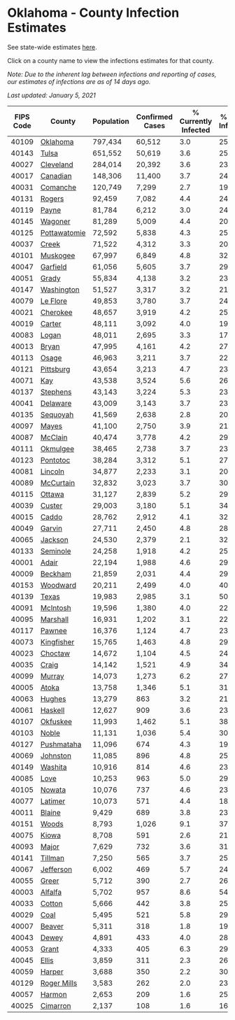 # Oklahoma - County Infection Estimates

See state-wide estimates [here](/infections/us-ok).

Click on a county name to view the infections estimates for that county.

*Note: Due to the inherent lag between infections and reporting of cases, our estimates of infections are as of 14 days ago.*

*Last updated: January 5, 2021*

|   FIPS Code |                       County |   Population |   Confirmed Cases |   % Currently Infected |   % Total Infected |
|-------------|------------------------------|--------------|-------------------|------------------------|--------------------|
|       40109 |         [Oklahoma](oklahoma) |      797,434 |            60,512 |                    3.0 |               25.0 |
|       40143 |               [Tulsa](tulsa) |      651,552 |            50,619 |                    3.6 |               25.5 |
|       40027 |       [Cleveland](cleveland) |      284,014 |            20,392 |                    3.6 |               23.5 |
|       40017 |         [Canadian](canadian) |      148,306 |            11,400 |                    3.7 |               24.4 |
|       40031 |         [Comanche](comanche) |      120,749 |             7,299 |                    2.7 |               19.8 |
|       40131 |             [Rogers](rogers) |       92,459 |             7,082 |                    4.4 |               24.3 |
|       40119 |               [Payne](payne) |       81,784 |             6,212 |                    3.0 |               24.6 |
|       40145 |           [Wagoner](wagoner) |       81,289 |             5,009 |                    4.4 |               20.1 |
|       40125 | [Pottawatomie](pottawatomie) |       72,592 |             5,838 |                    4.3 |               25.8 |
|       40037 |               [Creek](creek) |       71,522 |             4,312 |                    3.3 |               20.0 |
|       40101 |         [Muskogee](muskogee) |       67,997 |             6,849 |                    4.8 |               32.6 |
|       40047 |         [Garfield](garfield) |       61,056 |             5,605 |                    3.7 |               29.8 |
|       40051 |               [Grady](grady) |       55,834 |             4,138 |                    3.2 |               23.5 |
|       40147 |     [Washington](washington) |       51,527 |             3,317 |                    3.2 |               21.8 |
|       40079 |         [Le Flore](le-flore) |       49,853 |             3,780 |                    3.7 |               24.1 |
|       40021 |         [Cherokee](cherokee) |       48,657 |             3,919 |                    4.2 |               25.7 |
|       40019 |             [Carter](carter) |       48,111 |             3,092 |                    4.0 |               19.5 |
|       40083 |               [Logan](logan) |       48,011 |             2,695 |                    3.3 |               17.9 |
|       40013 |               [Bryan](bryan) |       47,995 |             4,161 |                    4.2 |               27.8 |
|       40113 |               [Osage](osage) |       46,963 |             3,211 |                    3.7 |               22.4 |
|       40121 |       [Pittsburg](pittsburg) |       43,654 |             3,213 |                    4.7 |               23.5 |
|       40071 |                   [Kay](kay) |       43,538 |             3,524 |                    5.6 |               26.1 |
|       40137 |         [Stephens](stephens) |       43,143 |             3,224 |                    5.3 |               23.7 |
|       40041 |         [Delaware](delaware) |       43,009 |             3,143 |                    3.7 |               23.4 |
|       40135 |         [Sequoyah](sequoyah) |       41,569 |             2,638 |                    2.8 |               20.2 |
|       40097 |               [Mayes](mayes) |       41,100 |             2,750 |                    3.9 |               21.1 |
|       40087 |           [McClain](mcclain) |       40,474 |             3,778 |                    4.2 |               29.7 |
|       40111 |         [Okmulgee](okmulgee) |       38,465 |             2,738 |                    3.7 |               23.1 |
|       40123 |         [Pontotoc](pontotoc) |       38,284 |             3,312 |                    5.1 |               27.4 |
|       40081 |           [Lincoln](lincoln) |       34,877 |             2,233 |                    3.1 |               20.5 |
|       40089 |       [McCurtain](mccurtain) |       32,832 |             3,023 |                    3.7 |               30.4 |
|       40115 |             [Ottawa](ottawa) |       31,127 |             2,839 |                    5.2 |               29.9 |
|       40039 |             [Custer](custer) |       29,003 |             3,180 |                    5.1 |               34.5 |
|       40015 |               [Caddo](caddo) |       28,762 |             2,912 |                    4.1 |               32.9 |
|       40049 |             [Garvin](garvin) |       27,711 |             2,450 |                    4.8 |               28.3 |
|       40065 |           [Jackson](jackson) |       24,530 |             2,379 |                    2.1 |               32.3 |
|       40133 |         [Seminole](seminole) |       24,258 |             1,918 |                    4.2 |               25.3 |
|       40001 |               [Adair](adair) |       22,194 |             1,988 |                    4.6 |               29.4 |
|       40009 |           [Beckham](beckham) |       21,859 |             2,031 |                    4.4 |               29.7 |
|       40153 |         [Woodward](woodward) |       20,211 |             2,499 |                    4.0 |               40.3 |
|       40139 |               [Texas](texas) |       19,983 |             2,985 |                    3.1 |               50.5 |
|       40091 |         [McIntosh](mcintosh) |       19,596 |             1,380 |                    4.0 |               22.6 |
|       40095 |         [Marshall](marshall) |       16,931 |             1,202 |                    3.1 |               22.4 |
|       40117 |             [Pawnee](pawnee) |       16,376 |             1,124 |                    4.7 |               23.0 |
|       40073 |     [Kingfisher](kingfisher) |       15,765 |             1,463 |                    4.8 |               29.6 |
|       40023 |           [Choctaw](choctaw) |       14,672 |             1,104 |                    4.5 |               24.5 |
|       40035 |               [Craig](craig) |       14,142 |             1,521 |                    4.9 |               34.7 |
|       40099 |             [Murray](murray) |       14,073 |             1,273 |                    6.2 |               27.7 |
|       40005 |               [Atoka](atoka) |       13,758 |             1,346 |                    5.1 |               31.6 |
|       40063 |             [Hughes](hughes) |       13,279 |               863 |                    3.2 |               21.0 |
|       40061 |           [Haskell](haskell) |       12,627 |               909 |                    3.6 |               23.1 |
|       40107 |         [Okfuskee](okfuskee) |       11,993 |             1,462 |                    5.1 |               38.7 |
|       40103 |               [Noble](noble) |       11,131 |             1,036 |                    5.4 |               30.2 |
|       40127 |     [Pushmataha](pushmataha) |       11,096 |               674 |                    4.3 |               19.1 |
|       40069 |         [Johnston](johnston) |       11,085 |               896 |                    4.8 |               25.5 |
|       40149 |           [Washita](washita) |       10,916 |               814 |                    4.6 |               23.2 |
|       40085 |                 [Love](love) |       10,253 |               963 |                    5.0 |               29.9 |
|       40105 |             [Nowata](nowata) |       10,076 |               737 |                    4.6 |               23.9 |
|       40077 |           [Latimer](latimer) |       10,073 |               571 |                    4.4 |               18.2 |
|       40011 |             [Blaine](blaine) |        9,429 |               689 |                    3.8 |               23.3 |
|       40151 |               [Woods](woods) |        8,793 |             1,026 |                    9.1 |               37.0 |
|       40075 |               [Kiowa](kiowa) |        8,708 |               591 |                    2.6 |               21.2 |
|       40093 |               [Major](major) |        7,629 |               732 |                    3.6 |               31.3 |
|       40141 |           [Tillman](tillman) |        7,250 |               565 |                    3.7 |               25.4 |
|       40067 |       [Jefferson](jefferson) |        6,002 |               469 |                    5.7 |               24.5 |
|       40055 |               [Greer](greer) |        5,712 |               390 |                    2.7 |               26.2 |
|       40003 |           [Alfalfa](alfalfa) |        5,702 |               957 |                    8.6 |               54.1 |
|       40033 |             [Cotton](cotton) |        5,666 |               442 |                    3.8 |               25.6 |
|       40029 |                 [Coal](coal) |        5,495 |               521 |                    5.8 |               29.5 |
|       40007 |             [Beaver](beaver) |        5,311 |               318 |                    1.8 |               19.5 |
|       40043 |               [Dewey](dewey) |        4,891 |               433 |                    4.0 |               28.6 |
|       40053 |               [Grant](grant) |        4,333 |               405 |                    6.3 |               29.7 |
|       40045 |               [Ellis](ellis) |        3,859 |               311 |                    2.3 |               26.6 |
|       40059 |             [Harper](harper) |        3,688 |               350 |                    2.2 |               30.9 |
|       40129 |   [Roger Mills](roger-mills) |        3,583 |               262 |                    2.0 |               23.4 |
|       40057 |             [Harmon](harmon) |        2,653 |               209 |                    1.6 |               25.3 |
|       40025 |         [Cimarron](cimarron) |        2,137 |               108 |                    1.6 |               16.5 |